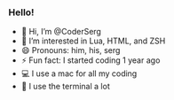 ### Hello!

- 👋 Hi, I’m @CoderSerg
- 👀 I’m interested in Lua, HTML, and ZSH
- 😄 Pronouns: him, his, serg
- ⚡ Fun fact: I started coding 1 year ago
- 💻 I use a mac for all my coding
- 👾 I use the terminal a lot
